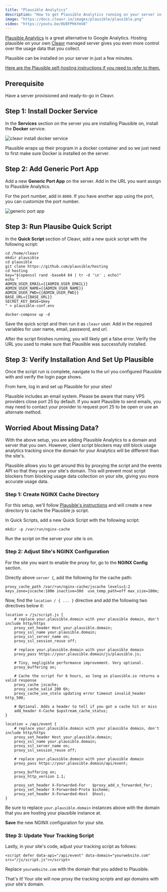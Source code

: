 ```yaml
---
title: "Plausible Analytics"
description: "How to get Plausible Analytics running on your server in a few minutes."
image: "https://docs.cleavr.io/images/plausible/plausible.png"
video: "https://youtu.be/0U8FPHkYmV8"
---
```


<you-tube video="0U8FPHkYmV8"></you-tube>

[Plausible Analytics](https://plausible.io) is a great alternative to Google Analytics. Hosting plausible on your own [Cleavr](https://cleavr.io) managed server gives you
even more control over the usage data that you collect.

Plausible can be installed on your server in just a few minutes.

[Here are the Plausible self-hosting instructions if you need to refer to them.](https://plausible.io/docs/self-hosting)

## Prerequisite

Have a server provisioned and ready-to-go in Cleavr.

## Step 1: Install Docker Service

In the **Services** section on the server you are installing Plausible on, install the **Docker** service.

![cleavr install docker service](/images/plausible/cleavr-install-docker.png)

Plausible wraps up their program in a docker container and so we just need to first make sure Docker is installed on the server.

## Step 2: Add Generic Port App

Add a new **Generic Port App** on the server. Add in the URL you want assign to Plausible Analytics.

For the port number, add in `8000`. If you have another app using the port, you can customize the port number.

![generic port app](/images/plausible/cleavr-generic-port-app.png)

## Step 3: Run Plausibe Quick Script

In the **Quick Script** section of Cleavr, add a new quick script with the following script:

```
cd /home/cleavr
mkdir plausible
cd plausible
git clone https://github.com/plausible/hosting
cd hosting
key="$(openssl rand -base64 64 | tr -d '\n' ; echo)"
echo "
ADMIN_USER_EMAIL={{ADMIN_USER_EMAIL}}
ADMIN_USER_NAME={{ADMIN_USER_NAME}}
ADMIN_USER_PWD={{ADMIN_USER_PWD}}
BASE_URL={{BASE_URL}}
SECRET_KEY_BASE=$key
" > plausible-conf.env

docker-compose up -d
```

Save the quick script and then run it as `cleavr` user. Add in the required variables for user name, email, password, and url.

<base-info>
After the script finishes running, you will likely get a false error. Verify the URL you used to make sure that Plausible was successfully installed. 
</base-info>

## Step 3: Verify Installation And Set Up Plausible

Once the script run is complete, navigate to the url you configured Plausible with and verify the login page shows.

From here, log in and set up Plausible for your sites!

<base-info>
Plausible includes an email system. Please be aware that many VPS providers close port 25 by default. If you want Plausible to send emails, you may need to 
contact your provider to request port 25 to be open or use an alternate method. 
</base-info>

## Worried About Missing Data?

With the above setup, you are adding Plausible Analytics to a domain and server that you own. However, client script blockers may still block usage analytics tracking since the domain for your Analytics will be different than the site's.

Plausible allows you to get around this by proxying the script and the events API so that they use your site's domain. This will prevent most script blockers from blocking usage data collection on your site, giving you more accurate usage data.

### Step 1: Create NGINX Cache Directory

For this setup, we'll follow [Plausible's instructions](https://kaytaabemwznss9o2787.cleaver.rocks/) and will create a new directory to cache the Plausible js script.

In Quick Scripts, add a new Quick Script with the following script:

```
mkdir -p /var/run/nginx-cache
```

Run the script on the server your site is on.

### Step 2: Adjust Site's NGINX Configuration

For the site you want to enable the proxy for, go to the **NGINX Config** section.

Directly above `server {`, add the following for the cache path:

```
proxy_cache_path /var/run/nginx-cache/jscache levels=1:2 keys_zone=jscache:100m inactive=30d  use_temp_path=off max_size=100m;
```

Now, find the `location / { ... }` directive and add the following two directives below it:

```
location = /js/script.js {
    # replace your.plausible.domain with your plausible domain, don't include http/https
    proxy_set_header Host your.plausible.domain;
    proxy_ssl_name your.plausible.domain;
    proxy_ssl_server_name on;
    proxy_ssl_session_reuse off;

    # replace your.plausible.domain with your plausible domain
    proxy_pass https://your.plausible.domain/js/plausible.js;

    # Tiny, negligible performance improvement. Very optional.
    proxy_buffering on;

    # Cache the script for 6 hours, as long as plausible.io returns a valid response
    proxy_cache jscache;
    proxy_cache_valid 200 6h;
    proxy_cache_use_stale updating error timeout invalid_header http_500;

    # Optional. Adds a header to tell if you got a cache hit or miss
    add_header X-Cache $upstream_cache_status;
}

location = /api/event {
    # replace your.plausible.domain with your plausible domain, don't include http/https
    proxy_set_header Host your.plausible.domain;
    proxy_ssl_name your.plausible.domain;
    proxy_ssl_server_name on;
    proxy_ssl_session_reuse off;

    # replace your.plausible.domain with your plausible domain
    proxy_pass https://your.plausible.domain/api/event;

    proxy_buffering on;
    proxy_http_version 1.1;

    proxy_set_header X-Forwarded-For   $proxy_add_x_forwarded_for;
    proxy_set_header X-Forwarded-Proto $scheme;
    proxy_set_header X-Forwarded-Host  $host;
}
```

Be sure to replace `your.plausible.domain` instances above with the domain that you are hosting your plausible instance at.

**Save** the new NGINX configuration for your site.

### Step 3: Update Your Tracking Script

Lastly, in your site's code, adjust your tracking script as follows:

```
<script defer data-api="/api/event" data-domain="yourwebsite.com" src="/js/script.js"></script>
```

Replace `yourwebsite.com` with the domain that you added to Plausible.

That's it! Your site will now proxy the tracking scripts and api domains with your site's domain.
